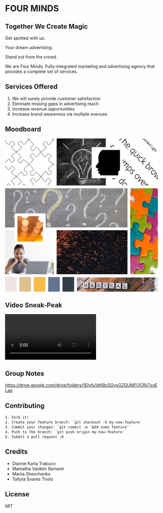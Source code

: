 # FOUR MINDS
## Together We Create Magic

Get spotted with us.

Your dream advertising.

Stand out from the crowd.

We are Four Minds. Fully-integrated marketing and advertising agency that provides a complete set of services.

## Services Offered

  1. We will surely provide customer satisfaction
  2. Eliminate missing gaps in advertising reach
  3. Increase revenue opportunities
  4. Increase brand awareness via multiple avenues

## Moodboard
![Moodboard](images/mood-board.jpg "Moodboard")

## Video Sneak-Peak
![Watch the video](https://github.com/M-Vaidehi-R/Four-Minds-Agency/blob/main/video/render-result.mp4 "Video Advertising")

## Group Notes
https://drive.google.com/drive/folders/1EIyfu1dH9cSGysGZGUMFOCRjjTxvELag

## Contributing

	1. Fork it!
	2. Create your feature branch: `git checkout -b my-new-feature`
	3. Commit your changes: `git commit -m 'Add some feature'`
	4. Push to the branch: `git push origin my-new-feature`
	5. Submit a pull request :D

## Credits

  * Dianne Karla Trabuco
  * Mamatha Vaidehi Ramesh
  * Mariia Shevchenko
  * Tallyta Soares Triolo

## License
MIT
